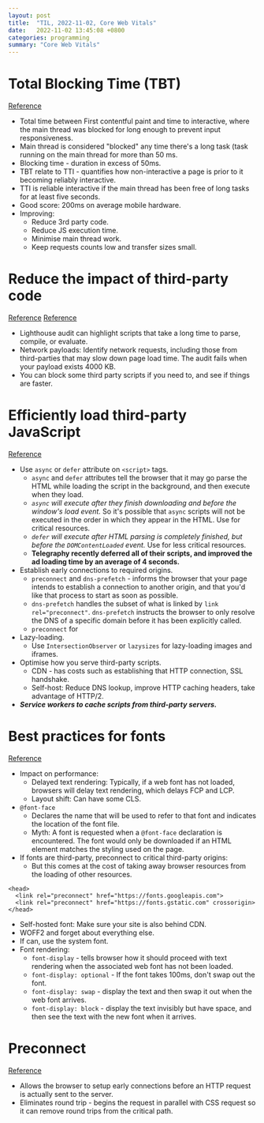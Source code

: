 ```yaml
---
layout: post
title:  "TIL, 2022-11-02, Core Web Vitals"
date:   2022-11-02 13:45:08 +0800
categories: programming
summary: "Core Web Vitals"
---
```


# Total Blocking Time (TBT)
[Reference](https://web.dev/tbt/)

- Total time between First contentful paint and time to interactive, where the main thread was blocked for long enough to prevent input responsiveness.
- Main thread is considered "blocked" any time there's a long task (task running on the main thread for more than 50 ms.
- Blocking time - duration in excess of 50ms.
- TBT relate to TTI - quantifies how non-interactive a page is prior to it becoming reliably interactive.
- TTI is reliable interactive if the main thread has been free of long tasks for at least five seconds.
- Good score: 200ms on average mobile hardware.
- Improving:
  - Reduce 3rd party code.
  - Reduce JS execution time.
  - Minimise main thread work.
  - Keep requests counts low and transfer sizes small.

# Reduce the impact of third-party code
[Reference](https://web.dev/third-party-summary/) [Reference](https://web.dev/identify-slow-third-party-javascript/)

- Lighthouse audit can highlight scripts that take a long time to parse, compile, or evaluate.
- Network payloads: Identify network requests, including those from third-parties that may slow down page load time. The audit fails when your payload exists 4000 KB.
- You can block some third party scripts if you need to, and see if things are faster.

# Efficiently load third-party JavaScript
[Reference](https://web.dev/efficiently-load-third-party-javascript/)

- Use `async` or `defer` attribute on `<script>` tags.
  - `async` and `defer` attributes tell the browser that it may go parse the HTML while loading the script in the background, and then execute when they load.
  - *`async` will execute after they finish downloading and before the window's load event.* So it's possible that `async` scripts will not be executed in the order in which they appear in the HTML. Use for critical resources.
  - *`defer` will execute after HTML parsing is completely finished, but before the `DOMContentLoaded` event.* Use for less critical resources.
  - **Telegraphy recently deferred all of their scripts, and improved the ad loading time by an average of 4 seconds.**
- Establish early connections to required origins.
  - `preconnect` and `dns-prefetch` - informs the browser that your page intends to establish a connection to another origin, and that you'd like that process to start as soon as possible.
  - `dns-prefetch` handles the subset of what is linked by `link rel="preconnect"`. `dns-prefetch` instructs the browser to only resolve the DNS of a specific domain before it has been explicitly called.
  - `preconnect` for
- Lazy-loading.
  - Use `IntersectionObserver` or `lazysizes` for lazy-loading images and iframes.
- Optimise how you serve third-party scripts.
  - CDN - has costs such as establishing that HTTP connection, SSL handshake.
  - Self-host: Reduce DNS lookup, improve HTTP caching headers, take advantage of HTTP/2.
- ***Service workers to cache scripts from third-party servers.***

# Best practices for fonts
[Reference](https://web.dev/font-best-practices/)

- Impact on performance:
  - Delayed text rendering: Typically, if a web font has not loaded, browsers will delay text rendering, which delays FCP and LCP.
  - Layout shift: Can have some CLS.
- `@font-face`
  - Declares the name that will be used to refer to that font and indicates the location of the font file.
  - Myth: A font is requested when a `@font-face` declaration is encountered. The font would only be downloaded if an HTML element matches the styling used on the page.
- If fonts are third-party, preconnect to critical third-party origins:
  - But this comes at the cost of taking away browser resources from the loading of other resources.

```
<head>
  <link rel="preconnect" href="https://fonts.googleapis.com">
  <link rel="preconnect" href="https://fonts.gstatic.com" crossorigin>
</head>
```

- Self-hosted font: Make sure your site is also behind CDN.
- WOFF2 and forget about everything else.
- If can, use the system font.
- Font rendering:
  - `font-display` - tells browser how it should proceed with text rendering when the associated web font has not been loaded.
  - `font-display: optional` - If the font takes 100ms, don't swap out the font.
  - `font-display: swap` - display the text and then swap it out when the web font arrives.
  - `font-display: block` - display the text invisibly but have space, and then see the text with the new font when it arrives.

# Preconnect
[Reference](https://www.keycdn.com/blog/resource-hints)

- Allows the browser to setup early connections before an HTTP request is actually sent to the server.
- Eliminates round trip - begins the request in parallel with CSS request so it can remove round trips from the critical path.
